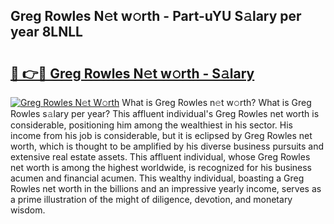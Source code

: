 ## Greg Rowles N𝚎t w𝚘rth - Part-uYU S𝚊lary per year 8LNLL

# <h2><a href="http://gc04by.nevu.top/?p=Greg+Rowles">🔗 👉🔴 Greg Rowles N𝚎t w𝚘rth - S𝚊lary</a></h2>

[![Greg Rowles N𝚎t W𝚘rth](https://i.imgur.com/Oavwk0R.jpeg)](http://gc04by.nevu.top/?p=Greg+Rowles)
What is Greg Rowles n𝚎t w𝚘rth? What is Greg Rowles s𝚊lary per year?
This affluent individual's Greg Rowles net worth is considerable, positioning him among the wealthiest in his sector. His income from his job is considerable, but it is eclipsed by Greg Rowles net worth, which is thought to be amplified by his diverse business pursuits and extensive real estate assets. This affluent individual, whose Greg Rowles net worth is among the highest worldwide, is recognized for his business acumen and financial acumen. This wealthy individual, boasting a Greg Rowles net worth in the billions and an impressive yearly income, serves as a prime illustration of the might of diligence, devotion, and monetary wisdom.
